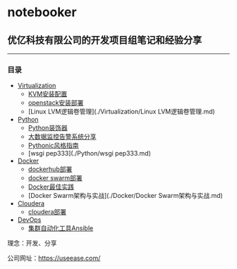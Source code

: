 # notebooker
## 优亿科技有限公司的开发项目组笔记和经验分享
---------------------------

### 目录
- [Virtualization](./Virtualization/)
    * [KVM安装配置](./Virtualization/kvm_setup_and_config.md)
    * [openstack安装部署](./Virtualization/openstack安装部署.md)
    * [Linux LVM逻辑卷管理](./Virtualization/Linux LVM逻辑卷管理.md)
- [Python](./Python/)
    * [Python装饰器](./Python/使用Python装饰器.md)
    * [大数据监控告警系统分享](./Python/PyCon/PyCon2016-大数据监控告警系统.md)
    * [Pythonic风格指南](./Python/Pythonic风格指南.md)
    * [wsgi pep333](./Python/wsgi pep333.md)
- [Docker](./Docker/)
    * [dockerhub部署](./Docker/dockerhub_registry_building.md)
    * [docker swarm部署](./Docker/docker_swarm_mode.md)
    * [Docker最佳实践](./Docker/Docker最佳实践.md)
    * [Docker Swarm架构与实战](./Docker/Docker Swarm架构与实战.md)
- [Cloudera](./Cloudera/)
    * [cloudera部署](./Cloudera/cloudera部署.md)
- [DevOps](./DevOps/)
    * [集群自动化工具Ansible](./DevOps/集群自动化工具Ansible.md) 

理念：开发、分享

公司网址：https://useease.com/
